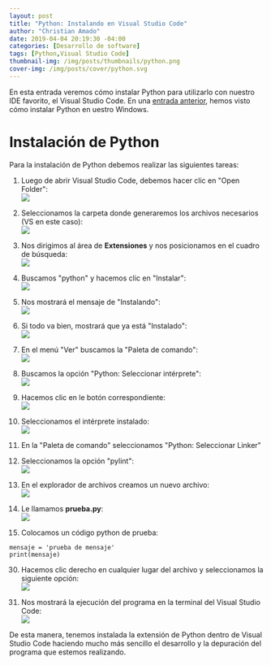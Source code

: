 ```yaml
---
layout: post
title: "Python: Instalando en Visual Studio Code"
author: "Christian Amado"
date: 2019-04-04 20:19:30 -04:00
categories: [Desarrollo de software]
tags: [Python,Visual Studio Code]
thumbnail-img: /img/posts/thumbnails/python.png
cover-img: /img/posts/cover/python.svg
---
```


En esta entrada veremos cómo instalar Python para utilizarlo con nuestro IDE favorito, el Visual Studio Code. En una [entrada anterior](/2019/04/python-instalacion/), hemos visto cómo instalar Python en uestro Windows.

<!--more-->

# Instalación de Python
Para la instalación de Python debemos realizar las siguientes tareas:
1. Luego de abrir Visual Studio Code, debemos hacer clic en "Open Folder":  
![](/img/posts/migrated/2019/04/1-1.png)  

3. Seleccionamos la carpeta donde generaremos los archivos necesarios (VS en este caso):  
![](/img/posts/migrated/2019/04/2-1.png)  

5. Nos dirigimos al área de **Extensiones** y nos posicionamos en el cuadro de búsqueda:  
![](/img/posts/migrated/2019/04/3-1.png)  

7. Buscamos "python" y hacemos clic en "Instalar":  
![](/img/posts/migrated/2019/04/4-1.png)  

9. Nos mostrará el mensaje de "Instalando":  
![](/img/posts/migrated/2019/04/5-1.png)  

11. Si todo va bien, mostrará que ya está "Instalado":  
![](/img/posts/migrated/2019/04/6-1.png)  

13. En el menú "Ver" buscamos la "Paleta de comando":  
![](/img/posts/migrated/2019/04/7-1.png)  

15. Buscamos la opción "Python: Seleccionar intérprete":  
![](/img/posts/migrated/2019/04/8-1.png)  

17. Hacemos clic en le botón correspondiente:  
![](/img/posts/migrated/2019/04/9.png)  

19. Seleccionamos el intérprete instalado:  
![](/img/posts/migrated/2019/04/10.png)  

21. En la "Paleta de comando" seleccionamos "Python: Seleccionar Linker"  

22. Seleccionamos la opción "pylint":  
![](/img/posts/migrated/2019/04/12.png)  

24. En el explorador de archivos creamos un nuevo archivo:  
![](/img/posts/migrated/2019/04/13.png)  

26. Le llamamos **prueba.py**:  
![](/img/posts/migrated/2019/04/14.png)  

28. Colocamos un código python de prueba:
```
mensaje = 'prueba de mensaje'
print(mensaje)
```
30. Hacemos clic derecho en cualquier lugar del archivo y seleccionamos la siguiente opción:  
![](/img/posts/migrated/2019/04/15.png)  

32. Nos mostrará la ejecución del programa en la terminal del Visual Studio Code:  
![](/img/posts/migrated/2019/04/16.png)  

De esta manera, tenemos instalada la extensión de Python dentro de Visual Studio Code haciendo mucho más sencillo el desarrollo y la depuración del programa que estemos realizando.

